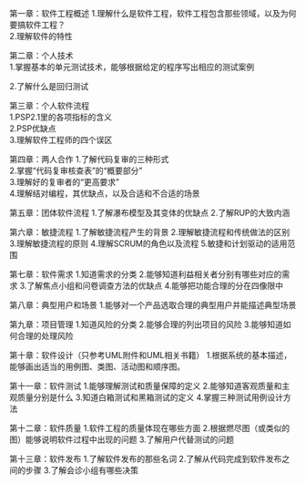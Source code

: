 第一章：软件工程概述
1.理解什么是软件工程，软件工程包含那些领域，以及为何要搞软件工程？  
2.理解软件的特性

第二章：个人技术  
1.掌握基本的单元测试技术，能够根据给定的程序写出相应的测试案例

2.了解什么是回归测试

第三章：个人软件流程  
1.PSP2.1里的各项指标的含义  
2.PSP优缺点  
3.理解软件工程师的四个误区  

第四章：两人合作
1.了解代码复审的三种形式  
2.掌握“代码复审核查表”的“概要部分”  
3.理解好的复审者的“更高要求”  
4.理解结对编程，其优缺点，以及合适和不合适的场景  

第五章：团体软件流程
1.了解瀑布模型及其变体的优缺点
2.了解RUP的大致内涵

第六章：敏捷流程
1.了解敏捷流程产生的背景
2.理解敏捷流程和传统做法的区别
3.理解敏捷流程的原则
4.理解SCRUM的角色以及流程
5.敏捷和计划驱动的适用范围

第七章：软件需求
1.知道需求的分类
2.能够知道利益相关者分别有哪些对应的需求
3.了解焦点小组和问卷调查方法的优缺点
4.能够把功能合理的分在四像限中

第八章：典型用户和场景
1.能够对一个产品选取合理的典型用户并能描述典型场景

第九章：项目管理
1.知道风险的分类
2.能够合理的列出项目的风险
3.能够知道如何合理的处理风险

第十章：软件设计（只参考UML附件和UML相关书籍）
1.根据系统的基本描述，能够画出适当的用例图、类图、活动图和顺序图。

第十一章：软件测试
1.能够理解测试和质量保障的定义
2.能够知道客观质量和主观质量分别是什么
3.知道白箱测试和黑箱测试的定义
4.掌握三种测试用例设计方法

第十二章：软件质量
1.软件工程的质量体现在哪些方面
2.根据燃尽图（或类似的图）能够说明软件过程中出现的问题
3.了解用户代替测试的问题

第十三章：软件发布
1.了解软件发布的那些名词
2.了解从代码完成到软件发布之间的步骤
3.了解会诊小组有哪些决策
